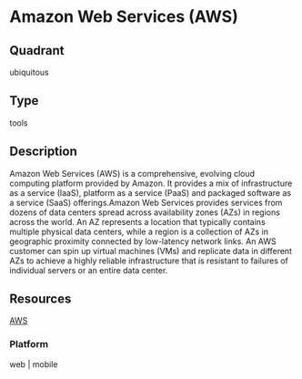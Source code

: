 # Amazon Web Services (AWS)

## Quadrant
ubiquitous

## Type
tools

## Description
Amazon Web Services (AWS) is a comprehensive, evolving cloud computing platform provided by Amazon. It provides a mix of infrastructure as a service (IaaS), platform as a service (PaaS) and packaged software as a service (SaaS) offerings.Amazon Web Services provides services from dozens of data centers spread across availability zones (AZs) in regions across the world. An AZ represents a location that typically contains multiple physical data centers, while a region is a collection of AZs in geographic proximity connected by low-latency network links. An AWS customer can spin up virtual machines (VMs) and replicate data in different AZs to achieve a highly reliable infrastructure that is resistant to failures of individual servers or an entire data center.

## Resources
[AWS](https://aws.amazon.com/)

### Platform
web | mobile